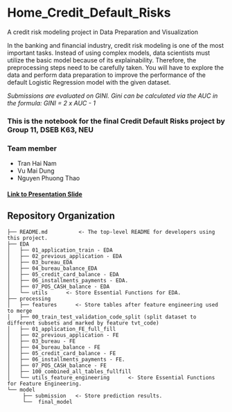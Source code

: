 # Home_Credit_Default_Risks
A credit risk modeling project in Data Preparation and Visualization

In the banking and financial industry, credit risk modeling is one of the most important tasks. Instead of using complex models, data scientists must utilize the basic model because of its explainability. Therefore, the preprocessing steps need to be carefully taken. You will have to explore the data and perform data preparation to improve the performance of the default Logistic Regression model with the given dataset.

*Submissions are evaluated on GINI. Gini can be calculated via the AUC in the formula: GINI = 2 x AUC - 1*

### This is the notebook for the final Credit Default Risks project by Group 11, DSEB K63, NEU
### Team member
   * Tran Hai Nam
   * Vu Mai Dung
   * Nguyen Phuong Thao

#### [Link to Presentation Slide](https://drive.google.com/file/d/1Fd0XV_igjwwUWq57-9pmoh8Xbqon4fEG/view?usp=sharing)


Repository Organization
------------
    ├── README.md          <- The top-level README for developers using this project.
    ├── EDA
    │   ├── 01_application_train - EDA 
    │   ├── 02_previous_application - EDA
    │   ├── 03_bureau_EDA
    │   ├── 04_bureau_balance_EDA
    │   ├── 05_credit_card_balance - EDA
    │   ├── 06_installments_payments - EDA.
    │   ├── 07_POS_CASH_balance - EDA
    │   └── utils      <- Store Essential Functions for EDA.                
    ├── processing
    │   ├── features      <- Store tables after feature engineering used to merge
    │   ├── 00_train_test_validation_code_split (split dataset to different subsets and marked by feature tvt_code) 
    │   ├── 01_application_FE_full_fill
    │   ├── 02_previous_application - FE
    │   ├── 03_bureau - FE
    │   ├── 04_bureau_balance - FE
    │   ├── 05_credit_card_balance - FE
    │   ├── 06_installments_payments - FE.
    │   ├── 07_POS_CASH_balance - FE
    │   ├── 100_combined_all_tables_fullfill
    │   └── utils_feature_engineering      <- Store Essential Functions for Feature Engineering.                
    └── model
         ├── submission   <- Store prediction results.
         └──  final_model

